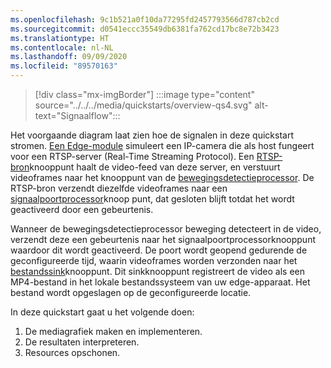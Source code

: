 ```yaml
---
ms.openlocfilehash: 9c1b521a0f10da77295fd2457793566d787cb2cd
ms.sourcegitcommit: d0541eccc35549db6381fa762cd17bc8e72b3423
ms.translationtype: HT
ms.contentlocale: nl-NL
ms.lasthandoff: 09/09/2020
ms.locfileid: "89570163"
---
```

> [!div class="mx-imgBorder"]
> :::image type="content" source="../../../media/quickstarts/overview-qs4.svg" alt-text="Signaalflow":::

Het voorgaande diagram laat zien hoe de signalen in deze quickstart stromen. [Een Edge-module](https://github.com/Azure/live-video-analytics/tree/master/utilities/rtspsim-live555) simuleert een IP-camera die als host fungeert voor een RTSP-server (Real-Time Streaming Protocol). Een [RTSP-bron](../../../media-graph-concept.md#rtsp-source)knooppunt haalt de video-feed van deze server, en verstuurt videoframes naar het knooppunt van de [bewegingsdetectieprocessor](../../../media-graph-concept.md#motion-detection-processor). De RTSP-bron verzendt diezelfde videoframes naar een [signaalpoortprocessor](../../../media-graph-concept.md#signal-gate-processor)knoop punt, dat gesloten blijft totdat het wordt geactiveerd door een gebeurtenis.

Wanneer de bewegingsdetectieprocessor beweging detecteert in de video, verzendt deze een gebeurtenis naar het signaalpoortprocessorknooppunt waardoor dit wordt geactiveerd. De poort wordt geopend gedurende de geconfigureerde tijd, waarin videoframes worden verzonden naar het [bestandssink](../../../media-graph-concept.md#file-sink)knooppunt. Dit sinkknooppunt registreert de video als een MP4-bestand in het lokale bestandssysteem van uw edge-apparaat. Het bestand wordt opgeslagen op de geconfigureerde locatie.

In deze quickstart gaat u het volgende doen:

1. De mediagrafiek maken en implementeren.
1. De resultaten interpreteren.
1. Resources opschonen.

